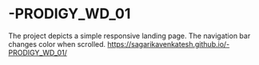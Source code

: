 # -PRODIGY_WD_01
The project depicts a simple responsive landing page. The navigation bar changes color when scrolled.
https://sagarikavenkatesh.github.io/-PRODIGY_WD_01/
